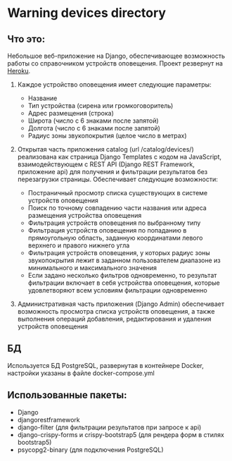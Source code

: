 # Warning devices directory

## Что это:
Небольшое веб-приложение на Django, обеспечивающее возможность работы со справочником устройств оповещения.
Проект резвернут на [Heroku](https://warning-devices-catalog.herokuapp.com/ "warning-devices-catalog").

1. Каждое устройство оповещения имеет следующие параметры:
    - Название
    - Тип устройства (сирена или громкоговоритель)
    - Адрес размещения (строка)
    - Широта (число с 6 знаками после запятой)
    - Долгота (число с 6 знаками после запятой)
    - Радиус зоны звукопокрытия (целое число в метрах)

2. Открытая часть приложения catalog (url /catalog/devices/) реализована как страница Django Templates с кодом на JavaScript, взаимодействующем с REST API (Django REST Framework, приложение api) для получения и фильтрации результатов без перезагрузки страницы.
Обеспечивает следующие возможности:
    - Постраничный просмотр списка существующих в системе устройств оповещения
    - Поиск по точному совпадению части названия или адреса размещения устройства оповещения
    - Фильтрация устройств оповещения по выбранному типу
    - Фильтрация устройств оповещения по попаданию в прямоугольную область, заданную координатами левого верхнего и правого нижнего угла
    - Фильтрация устройств оповещения, у которых радиус зоны звукопокрытия лежит в заданном пользователем диапазоне из минимального и максимального значения
    - Если задано несколько фильтров одновременно, то результат фильтрации включает в себя устройства оповещения, которые удовлетворяют всем условиям фильтрации одновременно

3. Административная часть приложения (Django Admin) обеспечивает возможность просмотра списка устройств оповещения, а также выполнения операций добавления, редактирования и удаления устройств оповещения

## БД
Используется БД PostgreSQL, развернутая в контейнере Docker, настройки указаны в файле docker-compose.yml

## Использованные пакеты:
+ Django
+ djangorestframework
+ django-filter (для фильтрации результатов при запросе к api)
+ django-crispy-forms и crispy-bootstrap5 (для рендера форм в стилях bootstrap5)
+ psycopg2-binary (для подключения PostgreSQL)
